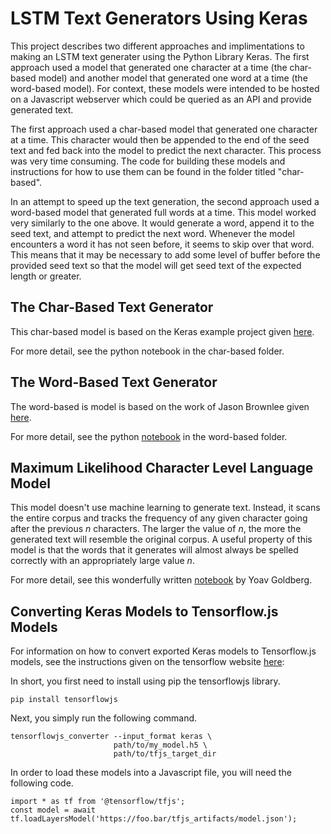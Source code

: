 # LSTM Text Generators Using Keras

This project describes two different approaches and implimentations to making an LSTM text generater using the Python Library Keras. The first approach used a model that generated one character at a time (the char-based model) and another model that generated one word at a time (the word-based model). For context, these models were intended to be hosted on a Javascript webserver which could be queried as an API and provide generated text. 

The first approach used a char-based model that generated one character at a time. This character would then be appended to the end of the seed text and fed back into the model to predict the next character. This process was very time consuming. The code for building these models and instructions for how to use them can be found in the folder titled "char-based".

In an attempt to speed up the text generation, the second approach used a word-based model that generated full words at a time. This model worked very similarly to the one above. It would generate a word, append it to the seed text, and  attempt to predict the next word. Whenever the model encounters a word it has not seen before, it seems to skip over that word. This means that it may be necessary to add some level of buffer before the provided seed text so that the model will get seed text of the expected length or greater.

## The Char-Based Text Generator

This char-based model is based on the Keras example project given [here](https://github.com/keras-team/keras/blob/master/examples/lstm_text_generation.py).

For more detail, see the python notebook in the char-based folder.

## The Word-Based Text Generator

The word-based is model is based on the work of Jason Brownlee given [here](https://machinelearningmastery.com/how-to-develop-a-word-level-neural-language-model-in-keras/).

For more detail, see the python [notebook](https://github.com/tomiyee/lstm-text-gen/blob/master/word-based/01-Word-Based-LSTM.ipynb) in the word-based folder. 

## Maximum Likelihood Character Level Language Model

This model doesn't use machine learning to generate text. Instead, it scans the entire corpus and tracks the frequency of any given character going after the previous *n* characters. The larger the value of *n*, the more the generated text will resemble the original corpus. A useful property of this model is that the words that it generates will almost always be spelled correctly with an appropriately large value *n*. 

For more detail, see this wonderfully written [notebook](https://nbviewer.jupyter.org/gist/yoavg/d76121dfde2618422139?utm_content=bufferefcf2&utm_medium=social&utm_source=plus.google.com&utm_campaign=buffer) by Yoav Goldberg. 


## Converting Keras Models to Tensorflow.js Models

For information on how to convert exported Keras models to Tensorflow.js models, see the instructions given on the tensorflow website [here](https://www.tensorflow.org/js/tutorials/conversion/import_keras):

In short, you first need to install using pip the tensorflowjs library.

```
pip install tensorflowjs
```

Next, you simply run the following command.

```
tensorflowjs_converter --input_format keras \
                       path/to/my_model.h5 \
                       path/to/tfjs_target_dir
```
In order to load these models into a Javascript file, you will need the following code.
```
import * as tf from '@tensorflow/tfjs';
const model = await tf.loadLayersModel('https://foo.bar/tfjs_artifacts/model.json');
```
